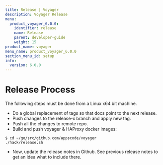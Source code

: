 ```yaml
---
title: Release | Voyager
description: Voyager Release
menu:
  product_voyager_6.0.0:
    identifier: release
    name: Release
    parent: developer-guide
    weight: 15
product_name: voyager
menu_name: product_voyager_6.0.0
section_menu_id: setup
info:
  version: 6.0.0
---
```


# Release Process

The following steps must be done from a Linux x64 bit machine.

- Do a global replacement of tags so that docs point to the next release.
- Push changes to the release-x branch and apply new tag.
- Push all the changes to remote repo.
- Build and push voyager & HAProxy docker images:

```console
$ cd ~/go/src/github.com/appscode/voyager
./hack/release.sh
```

- Now, update the release notes in Github. See previous release notes to get an idea what to include there.
